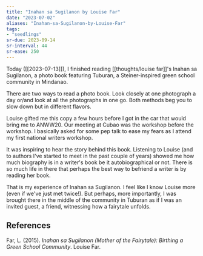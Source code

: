 ```yaml
---
title: "Inahan sa Sugilanon by Louise Far"
date: "2023-07-02"
aliases: "Inahan-sa-Sugilanon-by-Louise-Far"
tags:
- "seedlings"
sr-due: 2023-09-14
sr-interval: 44
sr-ease: 250
---
```


Today ([[2023-07-13]]), I finished reading [[thoughts/louise far]]'s Inahan sa Sugilanon, a photo book featuring Tuburan, a Steiner-inspired green school community in Mindanao.

There are two ways to read a photo book. Look closely at one photograph a day or/and look at all the photographs in one go. Both methods beg you to slow down but in different flavors.

Louise gifted me this copy a few hours before I got in the car that would bring me to ANWW20. Our meeting at Cubao was the workshop before the workshop. I basically asked for some pep talk to ease my fears as I attend my first national writers workshop.

It was inspiring to hear the story behind this book. Listening to Louise (and to authors I've started to meet in the past couple of years) showed me how much biography is in a writer's book be it autobiographical or not. There is so much life in there that perhaps the best way to befriend a writer is by reading her book.

That is my experience of Inahan sa Sugilanon. I feel like I know Louise more (even if we've just met twice!). But perhaps, more importantly, I was brought there in the middle of the community in Tuburan as if I was an invited guest, a friend, witnessing how a fairytale unfolds.

## References

Far, L. (2015). _Inahan sa Sugilanon (Mother of the Fairytale): Birthing a Green School Community_. Louise Far.